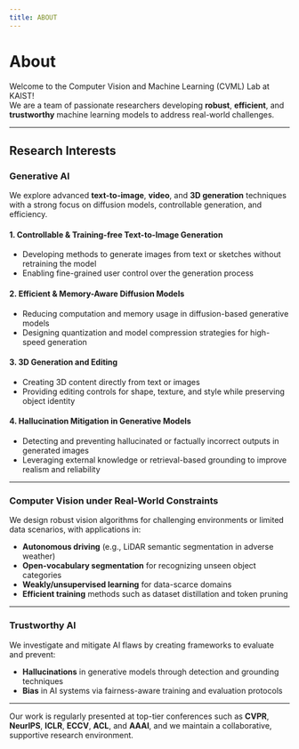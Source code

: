 ```yaml
---
title: ABOUT
---
```


# <i class="fas fa-flask"></i> About

Welcome to the Computer Vision and Machine Learning (CVML) Lab at KAIST!  
We are a team of passionate researchers developing **robust**, **efficient**, and **trustworthy** machine learning models to address real-world challenges.

---

## Research Interests

### Generative AI
We explore advanced **text-to-image**, **video**, and **3D generation** techniques with a strong focus on diffusion models, controllable generation, and efficiency.

#### 1. Controllable & Training-free Text-to-Image Generation
- Developing methods to generate images from text or sketches without retraining the model  
- Enabling fine-grained user control over the generation process

#### 2. Efficient & Memory-Aware Diffusion Models
- Reducing computation and memory usage in diffusion-based generative models  
- Designing quantization and model compression strategies for high-speed generation

#### 3. 3D Generation and Editing
- Creating 3D content directly from text or images  
- Providing editing controls for shape, texture, and style while preserving object identity

#### 4. Hallucination Mitigation in Generative Models
- Detecting and preventing hallucinated or factually incorrect outputs in generated images  
- Leveraging external knowledge or retrieval-based grounding to improve realism and reliability

---

### Computer Vision under Real-World Constraints
We design robust vision algorithms for challenging environments or limited data scenarios, with applications in:
- **Autonomous driving** (e.g., LiDAR semantic segmentation in adverse weather)  
- **Open-vocabulary segmentation** for recognizing unseen object categories  
- **Weakly/unsupervised learning** for data-scarce domains  
- **Efficient training** methods such as dataset distillation and token pruning

---

### Trustworthy AI
We investigate and mitigate AI flaws by creating frameworks to evaluate and prevent:
- **Hallucinations** in generative models through detection and grounding techniques  
- **Bias** in AI systems via fairness-aware training and evaluation protocols

---

Our work is regularly presented at top-tier conferences such as **CVPR**, **NeurIPS**, **ICLR**, **ECCV**, **ACL**, and **AAAI**, and we maintain a collaborative, supportive research environment.
